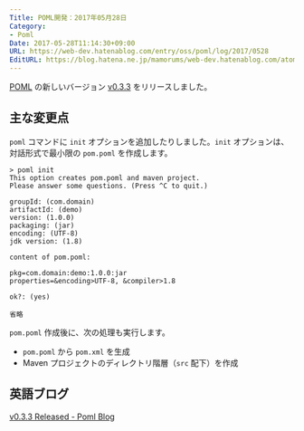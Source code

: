 ```yaml
---
Title: POML開発：2017年05月28日
Category:
- Poml
Date: 2017-05-28T11:14:30+09:00
URL: https://web-dev.hatenablog.com/entry/oss/poml/log/2017/0528
EditURL: https://blog.hatena.ne.jp/mamorums/web-dev.hatenablog.com/atom/entry/10328749687254272524
---
```


[POML](https://github.com/mamorum/poml) の新しいバージョン [v0.3.3](https://github.com/mamorum/poml/releases/tag/v0.3.3) をリリースしました。


## 主な変更点
`poml` コマンドに `init` オプションを追加したりしました。`init` オプションは、対話形式で最小限の `pom.poml` を作成します。

```
> poml init
This option creates pom.poml and maven project.
Please answer some questions. (Press ^C to quit.)

groupId: (com.domain)
artifactId: (demo)
version: (1.0.0)
packaging: (jar)
encoding: (UTF-8)
jdk version: (1.8)

content of pom.poml:

pkg=com.domain:demo:1.0.0:jar
properties=&encoding>UTF-8, &compiler>1.8

ok?: (yes)

省略
```

`pom.poml` 作成後に、次の処理も実行します。

- `pom.poml` から `pom.xml` を生成
- Maven プロジェクトのディレクトリ階層（`src` 配下）を作成


## 英語ブログ
[v0.3.3 Released - Poml Blog](http://java-poml.blogspot.jp/2017/05/28-v0.3.3-released.html)
